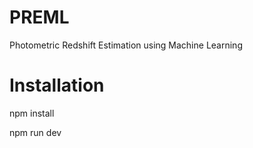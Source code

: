 # PREML
Photometric Redshift Estimation using Machine Learning

# Installation
npm install

npm run dev
